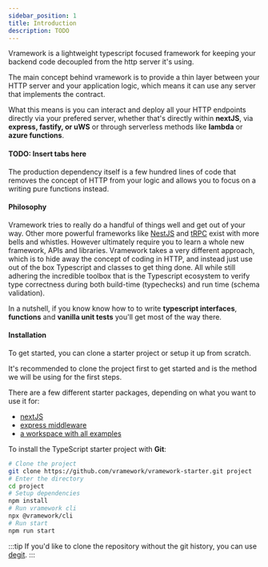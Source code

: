 ```yaml
---
sidebar_position: 1
title: Introduction
description: TODO
---
```


Vramework is a lightweight typescript focused framework for keeping your backend code decoupled from the http server it's using. 

The main concept behind vramework is to provide a thin layer between your HTTP server and your application logic, which means it can use any server that implements the contract. 

What this means is you can interact and deploy all your HTTP endpoints directly via your prefered server, whether that's directly within **nextJS**, via **express, fastify, or uWS** or through serverless methods like **lambda** or **azure functions**.

#### TODO: Insert tabs here

The production dependency itself is a few hundred lines of code that removes the concept of HTTP from your logic and allows you to focus on a writing pure functions instead.

#### Philosophy

Vramework tries to really do a handful of things well and get out of your way. Other more powerful frameworks like [NestJS](https://docs.nestjs.com/) and [tRPC](https://trpc.io/) exist with more bells and whistles. However ultimately require you to learn a whole new framework, APIs and libraries. Vramework takes a very different approach, which is to hide away the concept of coding in HTTP, and instead just use out of the box Typescript and classes to get thing done. All while still adhering the incredible toolbox that is the Typescript ecosystem to verify type correctness during both build-time (typechecks) and run time (schema validation).


In a nutshell, if you know know how to to write **typescript interfaces**, **functions** and **vanilla unit tests** you'll get most of the way there.


#### Installation

To get started, you can clone a starter project or setup it up from scratch.

It's recommended to clone the project first to get started and is the method we will be using for the first steps.

There are a few different starter packages, depending on what you want to use it for:

- [nextJS](./10-overview/10-getting-started.md)
- [express middleware](./10-overview/10-getting-started.md)
- [a workspace with all examples](./10-overview/10-getting-started.md)

To install the TypeScript starter project with **Git**:

```bash npm2yarn
# Clone the project
git clone https://github.com/vramework/vramework-starter.git project
# Enter the directory
cd project
# Setup dependencies
npm install
# Run vramework cli
npx @vramework/cli
# Run start
npm run start
```

:::tip
If you'd like to clone the repository without the git history, you can use [degit](https://github.com/Rich-Harris/degit).
:::
